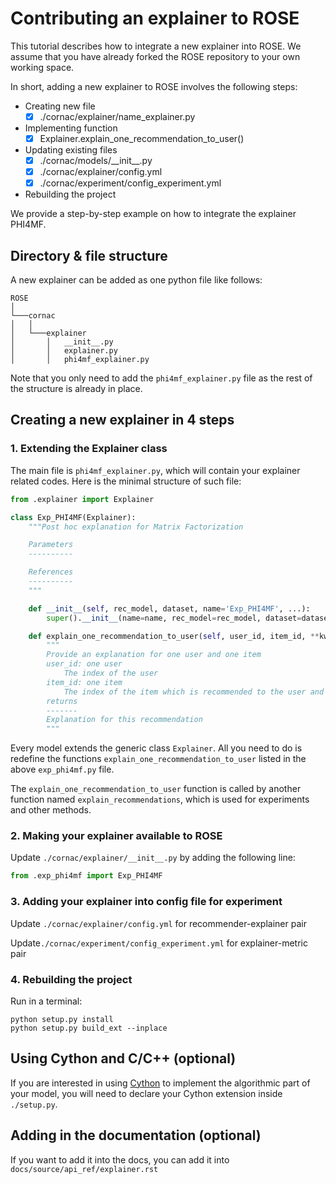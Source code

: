 # Contributing an explainer to ROSE

This tutorial describes how to integrate a new explainer into ROSE. We assume that you have already forked the ROSE repository to your own working space.

In short, adding a new explainer to ROSE involves the following steps:
- Creating new file
    - [x] ./cornac/explainer/name_explainer.py
- Implementing function
     - [x] Explainer.explain_one_recommendation_to_user()
- Updating existing files
     - [x] ./cornac/models/\_\_init__.py
     - [x] ./cornac/explainer/config.yml
     - [x] ./cornac/experiment/config_experiment.yml
- Rebuilding the project

We provide a step-by-step example on how to integrate the explainer PHI4MF.

## Directory & file structure

A new explainer can be added as one python file like follows:
```
ROSE    
│
└───cornac
│   │
│   └───explainer
│       │   __init__.py
│       │   explainer.py
│       │   phi4mf_explainer.py
```
Note that you only need to add the `phi4mf_explainer.py` file as the rest of the structure is already in place.

## Creating a new explainer in 4 steps

### 1. Extending the Explainer class

The main file is `phi4mf_explainer.py`, which will contain your explainer related codes.  Here is the minimal structure of such file:
```python
from .explainer import Explainer

class Exp_PHI4MF(Explainer):
    """Post hoc explanation for Matrix Factorization

    Parameters
    ----------

    References
    ----------
    """

    def __init__(self, rec_model, dataset, name='Exp_PHI4MF', ...):
        super().__init__(name=name, rec_model=rec_model, dataset=dataset) 

    def explain_one_recommendation_to_user(self, user_id, item_id, **kwargs):
	    """
        Provide an explanation for one user and one item
        user_id: one user
        	The index of the user
        item_id: one item
        	The index of the item which is recommended to the user and needed to be explained.
        returns
        -------
        Explanation for this recommendation
        """
```
Every model extends the generic class `Explainer`. All you need to do is redefine the functions `explain_one_recommendation_to_user` listed in the above `exp_phi4mf.py` file.  

The `explain_one_recommendation_to_user` function is called by another function named `explain_recommendations`, which is used for experiments and other methods.

### 2. Making your explainer available to ROSE
Update `./cornac/explainer/__init__.py` by adding the following line:
```python
from .exp_phi4mf import Exp_PHI4MF
```

### 3. Adding your explainer into config file for experiment

Update `./cornac/explainer/config.yml` for recommender-explainer pair

Update`./cornac/experiment/config_experiment.yml` for explainer-metric pair


### 4. Rebuilding the project

Run in a terminal:
```
python setup.py install
python setup.py build_ext --inplace
```

## Using Cython and C/C++ (optional)

If you are interested in using [Cython](https://cython.org/) to implement the algorithmic part of your model,  you will need to declare your Cython extension inside  `./setup.py`.

## Adding in the documentation (optional)

If you want to add it into the docs, you can add it into `docs/source/api_ref/explainer.rst`